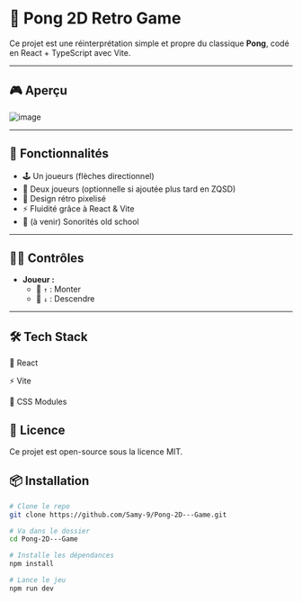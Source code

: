 # 🏓 Pong 2D Retro Game

Ce projet est une réinterprétation simple et propre du classique **Pong**, codé en React + TypeScript avec Vite.

---

## 🎮 Aperçu

![image](https://github.com/user-attachments/assets/970f6030-0868-48ed-890b-5621d732bd62)

---

## 🚀 Fonctionnalités

- 🕹️ Un joueurs (flèches directionnel)
- 🧠 Deux joueurs (optionnelle si ajoutée plus tard en ZQSD)
- 🎨 Design rétro pixelisé
- ⚡️ Fluidité grâce à React & Vite
- 🎵 (à venir) Sonorités old school

---

## 🧑‍💻 Contrôles

- **Joueur :**
  - 🔼 `↑` : Monter
  - 🔽 `↓` : Descendre

---
## 🛠️ Tech Stack
🧰 React

⚡️ Vite

🎨 CSS Modules 

## 📄 Licence
Ce projet est open-source sous la licence MIT.

## 📦 Installation

```bash
# Clone le repo
git clone https://github.com/Samy-9/Pong-2D---Game.git

# Va dans le dossier
cd Pong-2D---Game

# Installe les dépendances
npm install

# Lance le jeu
npm run dev
